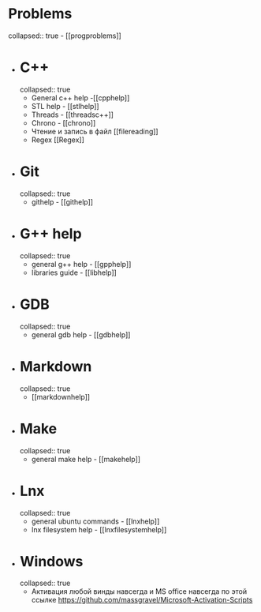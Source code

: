# Problems
collapsed:: true
	- [[progproblems]]
- # C++
  collapsed:: true
	- General c++ help -[[cpphelp]]
	- STL help - [[stlhelp]]
	- Threads - [[threadsc++]]
	- Chrono - [[chrono]]
	- Чтение и запись в файл [[filereading]]
	- Regex [[Regex]]
- # Git
  collapsed:: true
	- githelp - [[githelp]]
- # G++ help
  collapsed:: true
	- general g++ help - [[gpphelp]]
	- libraries guide - [[libhelp]]
- # GDB
  collapsed:: true
	- general gdb help - [[gdbhelp]]
- # Markdown
  collapsed:: true
	- [[markdownhelp]]
- # Make
  collapsed:: true
	- general make help - [[makehelp]]
- # Lnx
  collapsed:: true
	- general ubuntu commands - [[lnxhelp]]
	- lnx filesystem help - [[lnxfilesystemhelp]]
- # Windows
  collapsed:: true
	- Активация любой винды навсегда и MS office навсегда по этой ссылке  https://github.com/massgravel/Microsoft-Activation-Scripts